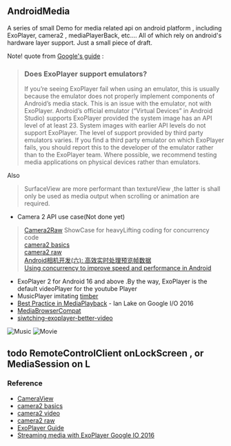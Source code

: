 ## AndroidMedia
 A series of small Demo for media related api on android platform , including ExoPlayer, camera2 , mediaPlayerBack, etc.... All of which rely on android's hardware layer support. Just a small piece of draft.

Note! quote from [Google's guide](https://google.github.io/ExoPlayer/faqs.html) :

> ### Does ExoPlayer support emulators?
>
> If you’re seeing ExoPlayer fail when using an emulator,
> this is usually because the emulator does not properly implement components of Android’s media stack.
> This is an issue with the emulator, not with ExoPlayer. Android’s official emulator (“Virtual Devices” in Android Studio)
> supports ExoPlayer provided the system image has an API level of at least 23. System images with earlier API levels do not support ExoPlayer.
> The level of support provided by third party emulators varies. If you find a third party emulator on which ExoPlayer fails,
> you should report this to the developer of the emulator rather than to the ExoPlayer team. Where possible,
> we recommend testing media applications on physical devices rather than emulators.

Also

> SurfaceView are more performant than textureView ,the latter is shall only be used as media output when scrolling or animation are required.

- Camera 2 API use case(Not done yet)

> [Camera2Raw](https://github.com/googlesamples/android-Camera2Raw) ShowCase for heavyLifting coding for concurrency code</br>
> [camera2 basics](https://github.com/googlesamples/android-Camera2Basic) </br>
> [camera2 raw](https://github.com/googlesamples/android-Camera2Raw)</br>
> [Android相机开发(六): 高效实时处理预览帧数据](https://www.polarxiong.com/archives/Android%E7%9B%B8%E6%9C%BA%E5%BC%80%E5%8F%91-%E5%85%AD-%E9%AB%98%E6%95%88%E5%AE%9E%E6%97%B6%E5%A4%84%E7%90%86%E9%A2%84%E8%A7%88%E5%B8%A7%E6%95%B0%E6%8D%AE.html)</br>
> [Using concurrency to improve speed and performance in Android](https://medium.com/@ali.muzaffar/using-concurrency-and-speed-and-performance-on-android-d00ab4c5c8e3)


-  ExoPlayer 2 for Android 16 and above .By the way, ExoPlayer is the default videoPlayer for the youtube Player
-  MusicPlayer imitating [timber](https://github.com/naman14/Timber)
-  [Best Practice in MediaPlayback](https://www.youtube.com/watch?v=iIKxyDRjecU) - Ian Lake on Google I/O 2016
-  [MediaBrowserCompat](https://medium.com/google-developers/mediabrowserservicecompat-and-the-modern-media-playback-app-7959a5196d90#.iamgrv1w6)
-  [siwtching-exoplayer-better-video](https://realm.io/news/360andev-effie-barak-switching-exoplayer-better-video-android/)

![Music](https://github.com/Haldir65/androidMedia/blob/master/art/snapshot20170304225245.jpg)
![Movie](https://github.com/Haldir65/androidMedia/blob/master/art/snapshot20170304225305.jpg)

## todo RemoteControlClient onLockScreen , or MediaSession on L



### Reference
- [CameraView](https://github.com/google/cameraview)
- [camera2 basics](https://github.com/googlesamples/android-Camera2Basic)
- [camera2 video](https://github.com/googlesamples/android-Camera2Video)
- [camera2 raw](https://github.com/googlesamples/android-Camera2Raw)
- [ExoPlayer Guide](https://google.github.io/ExoPlayer/guide.html)
- [Streaming media with ExoPlayer Google IO 2016](https://www.youtube.com/watch?v=vOzOZ7hRr00)





